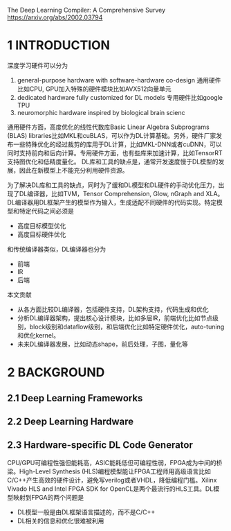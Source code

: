 <head>
    <script src="https://cdn.mathjax.org/mathjax/latest/MathJax.js?config=TeX-AMS-MML_HTMLorMML" type="text/javascript"></script>
    <script type="text/x-mathjax-config">
            MathJax.Hub.Config({
                    tex2jax: {
                    skipTags: ['script', 'noscript', 'style', 'textarea', 'pre'],
                    inlineMath: [['$','$']]
                    }
                });
    </script>
</head>


The Deep Learning Compiler: A Comprehensive Survey
https://arxiv.org/abs/2002.03794

# 1 INTRODUCTION
深度学习硬件可以分为
1. general-purpose hardware with software-hardware co-design
通用硬件比如CPU, GPU加入特殊的硬件模块比如AVX512向量单元
2. dedicated hardware fully customized for DL models
专用硬件比如google TPU
3. neuromorphic hardware inspired by biological brain scienc

通用硬件方面，高度优化的线性代数库Basic Linear Algebra Subprograms (BLAS) libraries比如MKL和cuBLAS，可以作为DL计算基础。另外，硬件厂家发布一些特殊优化的经过裁剪的库用于DL计算，比如MKL-DNN或者cuDNN，可以同时支持前向和后向计算。专用硬件方面，也有些库来加速计算，比如TensorRT支持图优化和低精度量化。
DL库和工具的缺点是，通常开发速度慢于DL模型的发展，因此在新模型上不能充分利用硬件资源。

为了解决DL库和工具的缺点，同时为了缓和DL模型和DL硬件的手动优化压力，出现了DL编译器，比如TVM，Tensor Comprehension, Glow, nGraph and XLA。
DL编译器用DL框架产生的模型作为输入，生成适配不同硬件的代码实现。特定模型和特定代码之间必须是
- 高度目标模型优化
- 高度目标硬件优化

和传统编译器类似，DL编译器也分为
- 前端
- IR
- 后端

本文贡献
- 从各方面比较DL编译器，包括硬件支持，DL架构支持，代码生成和优化
- 分析DL编译器架构，提出核心设计模块，比如多层IR，前端优化比如节点级别，block级别和dataflow级别，和后端优化比如特定硬件优化，auto-tuning和优化kernel。
- 未来DL编译器发展，比如动态shape，前后处理，子图，量化等


# 2 BACKGROUND
## 2.1 Deep Learning Frameworks
## 2.2 Deep Learning Hardware
## 2.3 Hardware-specific DL Code Generator
CPU/GPU可编程性强但能耗高，ASIC能耗低但可编程性弱，FPGA成为中间的桥梁。High-Level Synthesis (HLS)编程模型能让FPGA工程师用高级语言比如C/C++产生高效的硬件设计，避免写verilog或者VHDL，降低编程门槛。Xilinx Vivado HLS and Intel FPGA SDK for OpenCL是两个最流行的HLS工具。DL模型映射到FPGA的两个问题是
- DL模型一般是由DL框架语言描述的，而不是C/C++
- DL相关的信息和优化很难被利用





